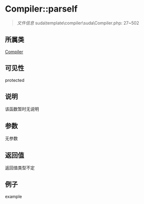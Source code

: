 # Compiler::parseIf

> *文件信息* suda\template\compiler\suda\Compiler.php: 27~502
## 所属类 

[Compiler](../Compiler.md)

## 可见性

  protected  
## 说明

该函数暂时无说明

## 参数

无参数
## 返回值
返回值类型不定
## 例子

example
